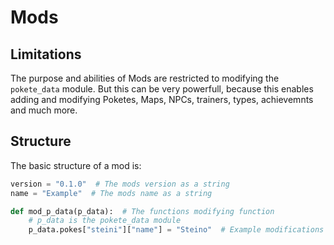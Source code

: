 # Mods

## Limitations
The purpose and abilities of Mods are restricted to modifying the `pokete_data` module.
But this can be very powerfull, because this enables adding and modifying Poketes, Maps, NPCs, trainers, types, achievemnts and much more.

## Structure
The basic structure of a mod is:

```python
version = "0.1.0"  # The mods version as a string
name = "Example"  # The mods name as a string

def mod_p_data(p_data):  # The functions modifying function
    # p_data is the pokete_data module
    p_data.pokes["steini"]["name"] = "Steino"  # Example modifications happen here
```
